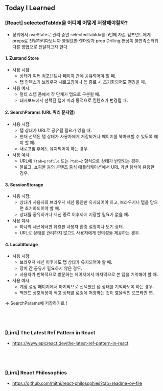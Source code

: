 ## Today I Learned

### [React] selectedTabIdx을 어디에 어떻게 저장해야할까?

- 상위에서 useState로 관리 중인 selectedTabIdx를 n번째 자손 컴포넌트에게 props로 전달하려다보니까 불필요한 렌더링과 prop Drilling 현상이 불만족스러워 다른 방법으로 전달하고자 한다.

#### 1. Zustand Store

- 사용 시점:
  - 상태가 여러 컴포넌트나 페이지 간에 공유되어야 할 때.
  - 탭 인덱스가 브라우저 새로고침이나 앱 종료 시 초기화되어도 괜찮을 때.
- 사용 예시:
  - 멀티 스텝 폼에서 각 단계가 탭으로 구분될 때.
  - 대시보드에서 선택된 탭에 따라 동적으로 컨텐츠가 변경될 때.

#### 2. SearchParams (URL 쿼리 문자열)

- 사용 시점:
  - 탭 상태가 URL로 공유될 필요가 있을 때.
  - 현재 선택된 탭 상태가 사용자에게 저장되거나 페이지를 북마크할 수 있도록 해야 할 때.
  - 새로고침 후에도 유지되어야 하는 경우.
- 사용 예시:
  - URL에 `?tab=profile` 또는 `?tab=2` 형식으로 상태가 반영되는 경우.
  - 블로그, 쇼핑몰 등의 콘텐츠 중심 애플리케이션에서 URL 기반 탐색이 유용한 경우.

#### 3. SessionStorage

- 사용 시점:
  - 상태가 사용자의 브라우저 세션 동안만 유지되어야 하고, 브라우저나 탭을 닫으면 초기화되어야 할 때.
  - 상태를 공유하거나 세션 종료 이후까지 저장할 필요가 없을 때.
- 사용 예시:
  - 하나의 세션에서만 유효한 사용자 환경 설정이나 보기 상태.
  - URL로 상태를 관리하지 않고도 사용자에게 편의성을 제공하는 경우.

#### 4. LocalStorage

- 사용 시점:
  - 브라우저 세션 이후에도 탭 상태가 유지되어야 할 때.
  - 장치 간 공유가 필요하지 않은 경우.
  - 사용자가 반복적으로 방문하는 페이지에서 마지막으로 본 탭을 기억해야 할 때.
- 사용 예시:
  - 계정 설정 페이지에서 마지막으로 선택했던 탭 상태를 기억하도록 하는 경우.
  - 백엔드 상호작용이 적고 상태를 로컬에 저장하는 것이 효율적인 오프라인 앱.

=> SearchParams에 저장하기로 !

## <br />

### [Link] The Latest Ref Pattern in React

- https://www.epicreact.dev/the-latest-ref-pattern-in-react

## <br />

### [Link] React Philosophies

- https://github.com/mithi/react-philosophies?tab=readme-ov-file
